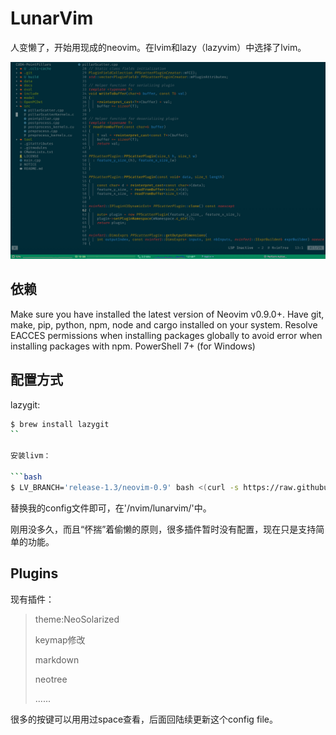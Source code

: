 # LunarVim

人变懒了，开始用现成的neovim。在lvim和lazy（lazyvim）中选择了lvim。

![zihan](/docs/image/zihan-lunarvim.png)

## 依赖

Make sure you have installed the latest version of Neovim v0.9.0+.
Have git, make, pip, python, npm, node and cargo installed on your system.
Resolve EACCES permissions when installing packages globally to avoid error when installing packages with npm.
PowerShell 7+ (for Windows)

## 配置方式

lazygit:

```bash
$ brew install lazygit
``

安装livm：

```bash
$ LV_BRANCH='release-1.3/neovim-0.9' bash <(curl -s https://raw.githubusercontent.com/LunarVim/LunarVim/release-1.3/neovim-0.9/utils/installer/install.sh)
```

替换我的config文件即可，在'/nvim/lunarvim/'中。

刚用没多久，而且“怀揣”着偷懒的原则，很多插件暂时没有配置，现在只是支持简单的功能。

## Plugins

现有插件：

> theme:NeoSolarized
>
> keymap修改
>
> markdown
>
> neotree
>
> ......

很多的按键可以用用过space查看，后面回陆续更新这个config file。
